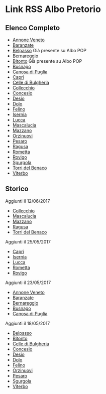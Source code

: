 # Link RSS Albo Pretorio


## Elenco Completo

- [Annone Veneto](http://feeds.feedburner.com/albopretorio_annoneveneto)
- [Baranzate](http://feeds.feedburner.com/albopretorio_baranzate)
- [Belpasso](http://feeds.feedburner.com/albopretorio_belpasso) Già presente su Albo POP
- [Bernareggio](http://feeds.feedburner.com/albopretorio_bernareggio)
- [Bitonto](http://feeds.feedburner.com/albopretorio_bitonto) Già presente su Albo POP
- [Busnago](http://feeds.feedburner.com/albopretorio_busnago)
- [Canosa di Puglia](http://feeds.feedburner.com/albopretorio_canosadipuglia)
- [Capri](http://feeds.feedburner.com/albopretorio_capri)
- [Celle di Bulgheria](http://feeds.feedburner.com/albopretorio_celledibulgheria)
- [Collecchio](http://feeds.feedburner.com/albopretorio_collecchio)
- [Concesio](http://feeds.feedburner.com/albopretorio_concesio)
- [Desio](http://feeds.feedburner.com/albopretorio_desio)
- [Dolo](http://feeds.feedburner.com/albopretorio_dolo)
- [Felino](http://feeds.feedburner.com/albopretorio_felino)
- [Isernia](http://feeds.feedburner.com/albopretorio_isernia)
- [Lucca](http://feeds.feedburner.com/albopretorio_lucca)
- [Mascalucia](http://feeds.feedburner.com/albopretorio_mascalucia)
- [Mazzano](http://feeds.feedburner.com/albopretorio_mazzano)
- [Orzinuovi](http://feeds.feedburner.com/albopretorio_orzinuovi)
- [Pesaro](http://feeds.feedburner.com/albopretorio_pesaro)
- [Ragusa](http://feeds.feedburner.com/albopretorio_ragusa)
- [Rometta](http://feeds.feedburner.com/albopretorio_rometta)
- [Rovigo](http://feeds.feedburner.com/albopretorio_rovigo)
- [Sgurgola](http://feeds.feedburner.com/albopretorio_sgurgola)
- [Torri del Benaco](http://feeds.feedburner.com/albopretorio_torridelbenaco)
- [Viterbo](http://feeds.feedburner.com/albopretorio_viterbo)





## Storico

Aggiunti il 12/06/2017

- [Collecchio](http://feeds.feedburner.com/albopretorio_collecchio)
- [Mascalucia](http://feeds.feedburner.com/albopretorio_mascalucia)
- [Mazzano](http://feeds.feedburner.com/albopretorio_mazzano)
- [Ragusa](http://feeds.feedburner.com/albopretorio_ragusa)
- [Torri del Benaco](http://feeds.feedburner.com/albopretorio_torridelbenaco)

Aggiunti il 25/05/2017

- [Capri](http://feeds.feedburner.com/albopretorio_capri)
- [Isernia](http://feeds.feedburner.com/albopretorio_isernia)
- [Lucca](http://feeds.feedburner.com/albopretorio_lucca)
- [Rometta](http://feeds.feedburner.com/albopretorio_rometta)
- [Rovigo](http://feeds.feedburner.com/albopretorio_rovigo)

Aggiunti il 23/05/2017

- [Annone Veneto](http://feeds.feedburner.com/albopretorio_annoneveneto)
- [Baranzate](http://feeds.feedburner.com/albopretorio_baranzate)
- [Bernareggio](http://feeds.feedburner.com/albopretorio_bernareggio)
- [Busnago](http://feeds.feedburner.com/albopretorio_busnago)
- [Canosa di Puglia](http://feeds.feedburner.com/albopretorio_canosadipuglia)

Aggiunti il 18/05/2017

- [Belpasso](http://feeds.feedburner.com/albopretorio_belpasso)
- [Bitonto](http://feeds.feedburner.com/albopretorio_bitonto)
- [Celle di Bulgheria](http://feeds.feedburner.com/albopretorio_celledibulgheria)
- [Concesio](http://feeds.feedburner.com/albopretorio_concesio)
- [Desio](http://feeds.feedburner.com/albopretorio_desio)
- [Dolo](http://feeds.feedburner.com/albopretorio_dolo)
- [Felino](http://feeds.feedburner.com/albopretorio_felino)
- [Orzinuovi](http://feeds.feedburner.com/albopretorio_orzinuovi)
- [Pesaro](http://feeds.feedburner.com/albopretorio_pesaro)
- [Sgurgola](http://feeds.feedburner.com/albopretorio_sgurgola)
- [Viterbo](http://feeds.feedburner.com/albopretorio_viterbo)
